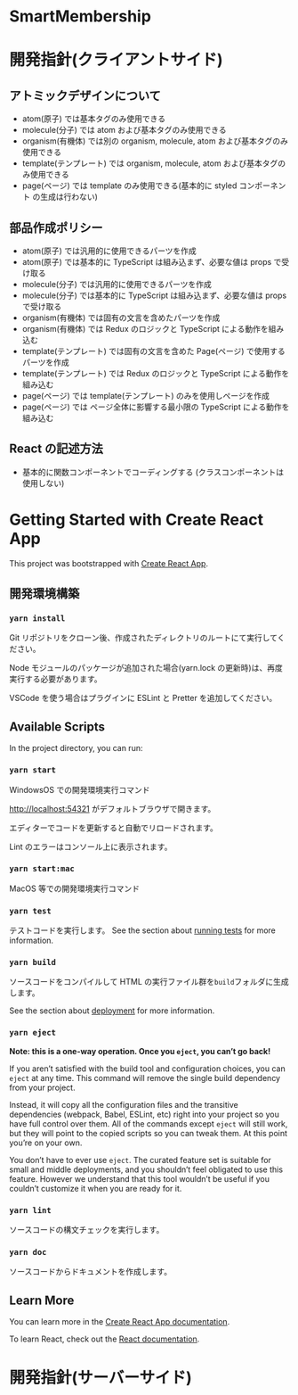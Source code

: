# SmartMembership

# 開発指針(クライアントサイド)

## アトミックデザインについて

- atom(原子) では基本タグのみ使用できる
- molecule(分子) では atom および基本タグのみ使用できる
- organism(有機体) では別の organism, molecule, atom および基本タグのみ使用できる
- template(テンプレート) では organism, molecule, atom および基本タグのみ使用できる
- page(ページ) では template のみ使用できる(基本的に styled コンポーネント の生成は行わない)

## 部品作成ポリシー

- atom(原子) では汎用的に使用できるパーツを作成
- atom(原子) では基本的に TypeScript は組み込まず、必要な値は props で受け取る
- molecule(分子) では汎用的に使用できるパーツを作成
- molecule(分子) では基本的に TypeScript は組み込まず、必要な値は props で受け取る
- organism(有機体) では固有の文言を含めたパーツを作成
- organism(有機体) では Redux のロジックと TypeScript による動作を組み込む
- template(テンプレート) では固有の文言を含めた Page(ページ) で使用するパーツを作成
- template(テンプレート) では Redux のロジックと TypeScript による動作を組み込む
- page(ページ) では template(テンプレート) のみを使用しページを作成
- page(ページ) では ページ全体に影響する最小限の TypeScript による動作を組み込む

## React の記述方法

- 基本的に関数コンポーネントでコーディングする (クラスコンポーネントは使用しない)

# Getting Started with Create React App

This project was bootstrapped with [Create React App](https://github.com/facebook/create-react-app).

## 開発環境構築

### `yarn install`

Git リポジトリをクローン後、作成されたディレクトリのルートにて実行してください。

Node モジュールのパッケージが追加された場合(yarn.lock の更新時)は、再度実行する必要があります。

VSCode を使う場合はプラグインに ESLint と Pretter を追加してください。

## Available Scripts

In the project directory, you can run:

### `yarn start`

WindowsOS での開発環境実行コマンド

[http://localhost:54321](http://localhost:54321) がデフォルトブラウザで開きます。

エディターでコードを更新すると自動でリロードされます。

Lint のエラーはコンソール上に表示されます。

### `yarn start:mac`

MacOS 等での開発環境実行コマンド

### `yarn test`

テストコードを実行します。
See the section about [running tests](https://facebook.github.io/create-react-app/docs/running-tests) for more information.

### `yarn build`

ソースコードをコンパイルして HTML の実行ファイル群を`build`フォルダに生成します。

See the section about [deployment](https://facebook.github.io/create-react-app/docs/deployment) for more information.

### `yarn eject`

**Note: this is a one-way operation. Once you `eject`, you can’t go back!**

If you aren’t satisfied with the build tool and configuration choices, you can `eject` at any time. This command will remove the single build dependency from your project.

Instead, it will copy all the configuration files and the transitive dependencies (webpack, Babel, ESLint, etc) right into your project so you have full control over them. All of the commands except `eject` will still work, but they will point to the copied scripts so you can tweak them. At this point you’re on your own.

You don’t have to ever use `eject`. The curated feature set is suitable for small and middle deployments, and you shouldn’t feel obligated to use this feature. However we understand that this tool wouldn’t be useful if you couldn’t customize it when you are ready for it.

### `yarn lint`

ソースコードの構文チェックを実行します。

### `yarn doc`

ソースコードからドキュメントを作成します。

## Learn More

You can learn more in the [Create React App documentation](https://facebook.github.io/create-react-app/docs/getting-started).

To learn React, check out the [React documentation](https://reactjs.org/).

# 開発指針(サーバーサイド)
